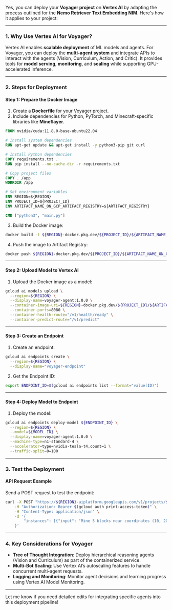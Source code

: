 Yes, you can deploy your **Voyager project** on **Vertex AI** by adapting the process outlined for the **Nemo Retriever Text Embedding NIM**. Here's how it applies to your project:

---

### **1. Why Use Vertex AI for Voyager?**  
Vertex AI enables **scalable deployment** of ML models and agents. For Voyager, you can deploy the **multi-agent system** and integrate APIs to interact with the agents (Vision, Curriculum, Action, and Critic). It provides tools for **model serving**, **monitoring**, and **scaling** while supporting GPU-accelerated inference.

---

### **2. Steps for Deployment**

#### **Step 1: Prepare the Docker Image**  
1. Create a **Dockerfile** for your Voyager project.  
2. Include dependencies for Python, PyTorch, and Minecraft-specific libraries like **Mineflayer**.  

```dockerfile
FROM nvidia/cuda:11.8.0-base-ubuntu22.04

# Install system dependencies
RUN apt-get update && apt-get install -y python3-pip git curl

# Install Python dependencies
COPY requirements.txt .
RUN pip install --no-cache-dir -r requirements.txt

# Copy project files
COPY . /app
WORKDIR /app

# Set environment variables
ENV REGION=${REGION}
ENV PROJECT_ID=${PROJECT_ID}
ENV ARTIFACT_NAME_ON_GCP_ARTIFACT_REGISTRY=${ARTIFACT_REGISTRY}

CMD ["python3", "main.py"]
```

3. Build the Docker image:

```bash
docker build -t ${REGION}-docker.pkg.dev/${PROJECT_ID}/${ARTIFACT_NAME_ON_GCP_ARTIFACT_REGISTRY}/voyager-agent:1.0.0 .
```

4. Push the image to Artifact Registry:

```bash
docker push ${REGION}-docker.pkg.dev/${PROJECT_ID}/${ARTIFACT_NAME_ON_GCP_ARTIFACT_REGISTRY}/voyager-agent:1.0.0
```

---

#### **Step 2: Upload Model to Vertex AI**  
1. Upload the Docker image as a model:

```bash
gcloud ai models upload \
  --region=${REGION} \
  --display-name=voyager-agent:1.0.0 \
  --container-image-uri=${REGION}-docker.pkg.dev/${PROJECT_ID}/${ARTIFACT_NAME_ON_GCP_ARTIFACT_REGISTRY}/voyager-agent:1.0.0 \
  --container-ports=8080 \
  --container-health-route="/v1/health/ready" \
  --container-predict-route="/v1/predict"
```

---

#### **Step 3: Create an Endpoint**  
1. Create an endpoint:

```bash
gcloud ai endpoints create \
  --region=${REGION} \
  --display-name="voyager-endpoint"
```

2. Get the Endpoint ID:

```bash
export ENDPOINT_ID=$(gcloud ai endpoints list --format="value(ID)")
```

---

#### **Step 4: Deploy Model to Endpoint**  
1. Deploy the model:

```bash
gcloud ai endpoints deploy-model ${ENDPOINT_ID} \
  --region=${REGION} \
  --model=${MODEL_ID} \
  --display-name=voyager-agent:1.0.0 \
  --machine-type=n1-standard-4 \
  --accelerator=type=nvidia-tesla-t4,count=1 \
  --traffic-split=0=100
```

---

### **3. Test the Deployment**  

#### **API Request Example**  
Send a POST request to test the endpoint:

```bash
curl -X POST "https://${REGION}-aiplatform.googleapis.com/v1/projects/${PROJECT_ID}/locations/${REGION}/endpoints/${ENDPOINT_ID}:predict" \
    -H "Authorization: Bearer $(gcloud auth print-access-token)" \
    -H "Content-Type: application/json" \
    -d '{
        "instances": [{"input": "Mine 5 blocks near coordinates (10, 20)"}]
    }'
```

---

### **4. Key Considerations for Voyager**  
- **Tree of Thought Integration**: Deploy hierarchical reasoning agents (Vision and Curriculum) as part of the containerized service.  
- **Multi-Bot Scaling**: Use Vertex AI’s autoscaling features to handle concurrent multi-agent requests.  
- **Logging and Monitoring**: Monitor agent decisions and learning progress using Vertex AI Model Monitoring.  

---

Let me know if you need detailed edits for integrating specific agents into this deployment pipeline!
